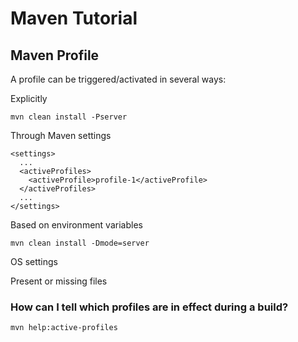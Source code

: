 # Maven Tutorial

## Maven Profile

A profile can be triggered/activated in several ways:

Explicitly
```
mvn clean install -Pserver 
```
Through Maven settings
```
<settings>
  ...
  <activeProfiles>
    <activeProfile>profile-1</activeProfile>
  </activeProfiles>
  ...
</settings>
```
Based on environment variables
```
mvn clean install -Dmode=server 
```
OS settings

Present or missing files

### How can I tell which profiles are in effect during a build?
```
mvn help:active-profiles
```